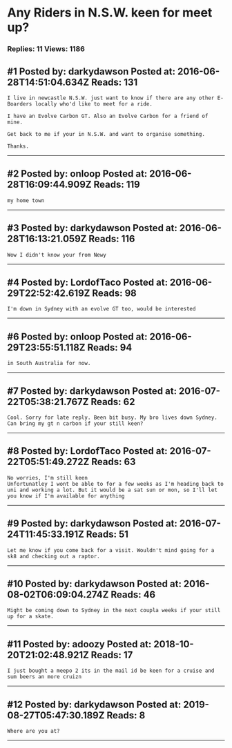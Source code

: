 # Any Riders in N.S.W. keen for meet up?

### Replies: 11 Views: 1186

## \#1 Posted by: darkydawson Posted at: 2016-06-28T14:51:04.634Z Reads: 131

```
I live in newcastle N.S.W. just want to know if there are any other E-Boarders locally who'd like to meet for a ride.

I have an Evolve Carbon GT. Also an Evolve Carbon for a friend of mine.

Get back to me if your in N.S.W. and want to organise something.

Thanks.
```

---
## \#2 Posted by: onloop Posted at: 2016-06-28T16:09:44.909Z Reads: 119

```
my home town
```

---
## \#3 Posted by: darkydawson Posted at: 2016-06-28T16:13:21.059Z Reads: 116

```
Wow I didn't know your from Newy
```

---
## \#4 Posted by: LordofTaco Posted at: 2016-06-29T22:52:42.619Z Reads: 98

```
I'm down in Sydney with an evolve GT too, would be interested
```

---
## \#6 Posted by: onloop Posted at: 2016-06-29T23:55:51.118Z Reads: 94

```
in South Australia for now.
```

---
## \#7 Posted by: darkydawson Posted at: 2016-07-22T05:38:21.767Z Reads: 62

```
Cool. Sorry for late reply. Been bit busy. My bro lives down Sydney. Can bring my gt n carbon if your still keen?
```

---
## \#8 Posted by: LordofTaco Posted at: 2016-07-22T05:51:49.272Z Reads: 63

```
No worries, I'm still keen
Unfortunatley I wont be able to for a few weeks as I'm heading back to uni and working a lot. But it would be a sat sun or mon, so I'll let you know if I'm available for anything
```

---
## \#9 Posted by: darkydawson Posted at: 2016-07-24T11:45:33.191Z Reads: 51

```
Let me know if you come back for a visit. Wouldn't mind going for a sk8 and checking out a raptor.
```

---
## \#10 Posted by: darkydawson Posted at: 2016-08-02T06:09:04.274Z Reads: 46

```
Might be coming down to Sydney in the next coupla weeks if your still up for a skate.
```

---
## \#11 Posted by: adoozy Posted at: 2018-10-20T21:02:48.921Z Reads: 17

```
I just bought a meepo 2 its in the mail id be keen for a cruise and sum beers an more cruizn
```

---
## \#12 Posted by: darkydawson Posted at: 2019-08-27T05:47:30.189Z Reads: 8

```
Where are you at?
```

---

